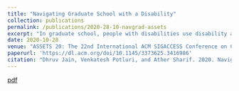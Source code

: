 ```yaml
---
title: "Navigating Graduate School with a Disability"
collection: publications
permalink: /publications/2020-28-10-navgrad-assets
excerpt: "In graduate school, people with disabilities use disability accommodations to learn, network, and do research. However, these accommodations, often scheduled ahead of time, may not work in many situations due to uncertainty and spontaneity of the graduate experience. Through a three-person autoethnography, we present a longitudinal account of our graduate school experiences as people with disabilities, highlighting nuances and tensions of situations when our requested accommodations did not work and the use of alternative coping strategies. We use retrospective journals and field notes to reveal the impact of our self-image, relationships, technologies, and infrastructure on our disabled experience. Using post-hoc reflection on our experiences, we then close with discussing personal and situated ways in which peers, faculty members, universities, and technology designers could improve the graduate school experiences of people with disabilities."
date: 2020-10-28
venue: "ASSETS 20: The 22nd International ACM SIGACCESS Conference on Computers and Accessibility"
paperurl: 'https://dl.acm.org/doi/10.1145/3373625.3416986'
citation: "Dhruv Jain, Venkatesh Potluri, and Ather Sharif. 2020. Navigating Graduate School with a Disability. In The 22nd International ACM SIGACCESS Conference on Computers and Accessibility (ASSETS '20). Association for Computing Machinery, New York, NY, USA, Article 8, 1–11. DOI:https://doi.org/10.1145/3373625.3416986"
---
```


[pdf](/files/Jain_NavigatingGraduateSchoolWithADisabilityATrioEthnography_ASSETS2020.pdf)
